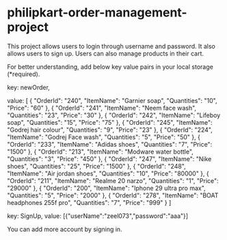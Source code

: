 # philipkart-order-management-project
This project allows users to login through username and password. 
It also allows users to sign up.
Users can also manage products in their cart.

For better understanding, add below key value pairs in your local storage (*required).

key: newOrder,

value:
[
{
"OrderId": "240",
"ItemName": "Garnier soap",
"Quantities": "10",
"Price": "60"
},
{
"OrderId": "241",
"ItemName": "Neem face wash",
    "Quantities": "23",
    "Price": "30"
  },
  {
    "OrderId": "242",
    "ItemName": "Lifeboy soap",
    "Quantities": "15",
    "Price": "75"
  },
  {
    "OrderId": "245",
    "ItemName": "Godrej hair colour",
    "Quantities": "9",
    "Price": "23"
  },
  {
    "OrderId": "224",
    "ItemName": "Godrej Face wash",
    "Quantities": "5",
    "Price": "50"
  },
  {
    "OrderId": "233",
    "ItemName": "Adidas shoes",
    "Quantities": "7",
    "Price": "1500"
  },
  {
    "OrderId": "213",
    "ItemName": "Modware water bottle",
    "Quantities": "3",
    "Price": "450"
  },
  {
    "OrderId": "247",
    "ItemName": "Nike shoes",
    "Quantities": "25",
    "Price": "1500"
  },
  {
    "OrderId": "248",
    "ItemName": "Air jordan shoes",
    "Quantities": "10",
    "Price": "80000"
  },
  {
    "OrderId": "211",
    "ItemName": "Realme 20 narzo",
    "Quantities": "1",
    "Price": "29000"
  },
  {
    "OrderId": "200",
    "ItemName": "Iphone 29 ultra pro max",
    "Quantities": "5",
    "Price": "2000"
  },
  {
    "OrderId": "278",
    "ItemName": "BOAT headphones 255f pro",
    "Quantities": "7",
    "Price": "999"
  }
]

key: SignUp,
value: [{"userName":"zeel073","password":"aaa"}]

You can add more account by signing in.
